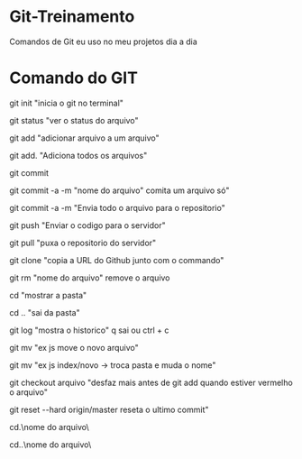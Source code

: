 # Git-Treinamento
 Comandos de Git eu uso no meu projetos dia a dia
 
# Comando do GIT
git init "inicia o git no terminal"

git status "ver o status do arquivo"

git add "adicionar arquivo a um arquivo"

git add. "Adiciona todos os arquivos"

git commit

git commit -a -m "nome do arquivo" comita um arquivo só"

git commit -a -m "Envia todo o arquivo para o repositorio"

git push "Enviar o codigo para o servidor"

git pull "puxa o repositorio do servidor"

git clone "copia a URL do Github junto com o commando"

git rm "nome do arquivo" remove o arquivo

cd "mostrar a pasta"

cd .. "sai da pasta"

git log "mostra o historico" q sai ou ctrl + c

git mv "ex js move o novo arquivo"

git mv "ex js index/novo -> troca pasta e muda o nome"

git checkout arquivo "desfaz mais antes de git add quando estiver vermelho o arquivo"

git reset --hard origin/master reseta o ultimo commit"

cd.\nome do arquivo\

cd..\nome do arquivo\


